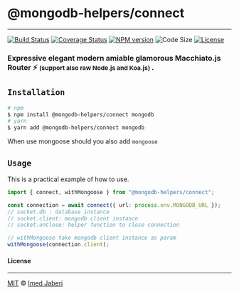 # @mongodb-helpers/connect

---

[![Build Status][travis-img]][travis-url]
[![Coverage Status][coverage-img]][coverage-url]
[![NPM version][npm-badge]][npm-url]
![Code Size][code-size-badge]
[![License][license-badge]][license-url]

<!-- ***************** -->

[travis-img]: https://travis-ci.com/mongodb-helpers/connect.svg?branch=master
[travis-url]: https://travis-ci.com/mongodb-helpers/connect
[coverage-img]: https://coveralls.io/repos/github/mongodb-helpers/connect/badge.svg?branch=master
[coverage-url]: https://coveralls.io/github/mongodb-helpers/connect?branch=master
[npm-badge]: https://img.shields.io/npm/v/@mongodb-helpers/connect.svg?style=flat
[npm-url]: https://www.npmjs.com/package/@mongodb-helpers/connect
[license-badge]: https://img.shields.io/badge/license-MIT-green.svg?style=flat
[license-url]: https://github.com/mongodb-helpers/connect/blob/master/LICENSE
[code-size-badge]: https://img.shields.io/github/languages/code-size/mongodb-helpers/connect
[pr-welcoming-badge]: https://img.shields.io/badge/PRs-welcome-brightgreen.svg?style=flat

<!-- ***************** -->

### Expressive elegant modern amiable glamorous Macchiato.js Router ⚡ <small> (support also raw Node.js and Koa.js) </small>.

## `Installation`

```bash
# npm
$ npm install @mongodb-helpers/connect mongodb
# yarn
$ yarn add @mongodb-helpers/connect mongodb
```

When use mongoose should you also add `mongoose`

## `Usage`

This is a practical example of how to use.

```typescript
import { connect, withMongoose } from "@mongodb-helpers/connect";

const connection = await connect({ url: process.env.MONGODB_URL });
// socket.db : database instance
// socket.client: mongodb client instance
// socket.onClose: helper function to close connection

// withMongoose take mongodb client instance as param
withMongoose(connection.client);
```

#### License

---

[MIT](LICENSE) &copy; [Imed Jaberi](https://github.com/3imed-jaberi)
